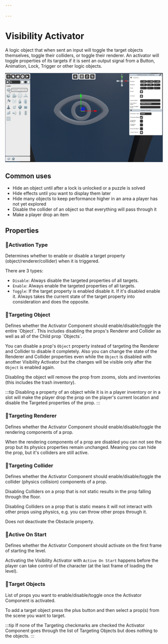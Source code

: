```yaml
---

---
```


# Visibility Activator

A logic object that when sent an input will toggle the target objects themselves, toggle their colliders, or toggle their renderer. An activator will toggle properties of its targets if it is sent an output signal from a Button, Animation, Lock, Trigger or other logic objects.

![Visibility Activator Selector](./img/Visibility_Activator-Selector.png)


## Common uses
- Hide an object until after a lock is unlocked or a puzzle is solved
- Hide effects until you want to display them later
- Hide many objects to keep performance higher in an area a player has not yet explored
- Disable the collider of an object so that everything will pass through it
- Make a player drop an item


## Properties


### :small_orange_diamond:Activation Type
<div className="highlight-div">
Determines whether to enable or disable a target property (object/renderer/collider) when it is triggered.
</div>

There are 3 types:
- `Disable`: Always disable the targeted properties of all targets.
- `Enable`: Always enable the targeted properties of all targets.
- `Toggle`: If the target property is enabled disable it. If it's disabled enable it. Always takes the current state of the target property into consideration and does the opposite.


### :small_orange_diamond:Targeting Object

<div className="highlight-div">
Defines whether the Activator Component should enable/disable/toggle the entire `Object`. This includes disabling the props's Renderer and Collider as well as all of the Child prop `Objects`.
</div>

You can disable a prop's `Object` property instead of targeting the Renderer and Collider to disable it completely. Also you can change the state of the Renderer and Collider properties even while the `Object` is disabled with another Visibility Activator but the changes will be visible only after the `Object` is enabled again.

Disabling the object will remove the prop from zooms, slots and inventories (this includes the trash inventory).

:::tip
Disabling a property of an object while it is in a player inventory or in a slot will make the player drop the prop on the player's current location and disable the Targeted properties of the prop.
:::

### :small_orange_diamond:Targeting Renderer

<div className="highlight-div">
Defines whether the Activator Component should enable/disable/toggle the rendering components of a prop.
</div>

 When the rendering components of a prop are disabled you can not see the prop but its physics properties remain unchanged. Meaning you can hide the prop, but it's colliders are still active.

### :small_orange_diamond:Targeting Collider
<div className="highlight-div">
Defines whether the Activator Component should enable/disable/toggle the collider (physics collision) components of a prop.
</div>

Disabling Colliders on a prop that is not static results in the prop falling through the floor.

Disabling Colliders on a prop that is static means it will not interact with other props using physics, e.g. you can throw other props through it.

Does not deactivate the Obstacle property.

### :small_orange_diamond:Active On Start
<div className="highlight-div">
Defines whether the Activator Component should activate on the first frame of starting the level.
</div>

Activating the Visibility Activator with `Active On Start` happens before the player can take control of the character (at the last frame of loading the level).

### :small_orange_diamond:Target Objects
<div className="highlight-div">
List of props you want to enable/disable/toggle once the Activator Component is activated.
</div>

To add a target object press the plus button and then select a prop(s) from the scene you want to target.

:::tip
If none of the Targeting checkmarks are checked the Activator Component goes through the list of Targeting Objects but does nothing to the objects. 
:::